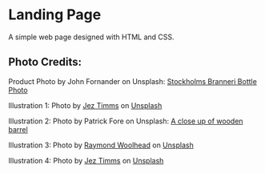 # Landing Page 

A simple web page designed with HTML and CSS.


## Photo Credits:
Product Photo by John Fornander on Unsplash: [Stockholms Branneri Bottle Photo](https://unsplash.com/photos/stockholms-branneri-bottle-m2WpKnlLcEc)

Illustration 1: Photo by [Jez Timms](https://unsplash.com/@jeztimms?utm_content=creditCopyText&utm_medium=referral&utm_source=unsplash) on [Unsplash](https://unsplash.com/photos/berries-and-sliced-lemons-with-ice-cubes-IlpXSjNSNRI)

Illustration 2: Photo by Patrick Fore on Unsplash: [A close up of wooden barrel](https://unsplash.com/photos/a-close-up-of-a-wooden-barrel-with-a-clock-on-it-bQnpTU1cBpY)

Illustration 3: Photo by [Raymond Woolhead](https://unsplash.com/@rwoolhead?utm_content=creditCopyText&utm_medium=referral&utm_source=unsplash) on [Unsplash](https://unsplash.com/photos/person-in-white-chef-uniform-holding-clear-glass-bottle-6OmNkZiMt3g?utm_content=creditCopyText&utm_medium=referral&utm_source=unsplash)
  

Illustration 4: Photo by [Jez Timms](https://unsplash.com/@jeztimms?utm_content=creditCopyText&utm_medium=referral&utm_source=unsplash) on [Unsplash](https://unsplash.com/photos/close-up-photography-of-chilled-wine-glass-with-clear-beverage-and-slice-of-lemon-jIejftgdU3w?utm_content=creditCopyText&utm_medium=referral&utm_source=unsplash)
  
  

